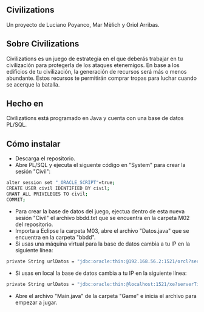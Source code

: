 ## Civilizations
Un proyecto de Luciano Poyanco, Mar Mèlich y Oriol Arribas.

## Sobre Civilizations
Civilizations es un juego de estrategia en el que deberás trabajar en tu civilización para protegerla de los ataques etenemigos. En base a los edificios de tu civilización, la generación de recursos será más o menos abundante. Estos recursos te permitirán comprar tropas para luchar cuando se acerque la batalla.

## Hecho en
Civilizations está programado en Java y cuenta con una base de datos PL/SQL.

## Cómo instalar
- Descarga el repositorio.
- Abre PL/SQL y ejecuta el siguente código en "System" para crear la sesión "Civil":
```bash
alter session set "_ORACLE_SCRIPT"=true;
CREATE USER civil IDENTIFIED BY civil;
GRANT ALL PRIVILEGES TO civil;
COMMIT;
```
- Para crear la base de datos del juego, ejectua dentro de esta nueva sesión "Civil" el archivo bbdd.txt que se encuentra en la carpeta M02 del repositorio.
- Importa a Eclipse la carpeta M03, abre el archivo "Datos.java" que se encuentra en la carpeta "bbdd".
- Si usas una máquina virtual para la base de datos cambia a tu IP en la siguiente línea:
```bash
private String urlDatos = "jdbc:oracle:thin:@192.168.56.2:1521/orcl?serverTimezone=UTC&autoReconnect=true&useSSL=false";
```
- Si usas en local la base de datos cambia a tu IP en la siguiente línea:
```bash
private String urlDatos = "jdbc:oracle:thin:@localhost:1521/xe?serverTimezone=UTC&autoReconnect=true&useSSL=false";
```


- Abre el archivo "Main.java" de la carpeta "Game" e inicia el archivo para empezar a jugar.
